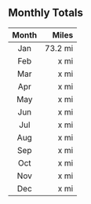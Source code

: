 ## Monthly Totals
Month | Miles 
:---: | ---:
Jan | 73.2 mi
Feb | x mi
Mar | x mi
Apr | x mi
May | x mi
Jun | x mi
Jul | x mi
Aug | x mi
Sep | x mi
Oct | x mi
Nov | x mi
Dec | x mi
